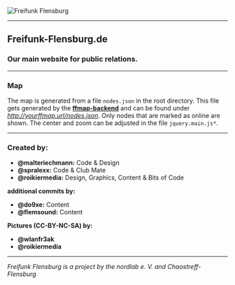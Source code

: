 ![Freifunk Flensburg](https://raw.githubusercontent.com/freifunk-flensburg/website/master/assets/images/freifunk-flensburg.png)

---

## Freifunk-Flensburg.de

### Our main website for public relations.

---

### Map

The map is generated from a file `nodes.json` in the root directory. This file gets generated by the [**ffmap-backend**](https://github.com/ffnord/ffmap-backend) and can be found under *http://yourffmap.url/nodes.json*. Only nodes that are marked as online are shown. The center and zoom can be adjusted in the file `jquery.main.js*`.

---

### Created by:

- **@malteriechmann:** Code & Design
- **@spralexx:** Code & Club Mate
- **@roikiermedia:** Design, Graphics, Content & Bits of Code

**additional commits by:**

- **@do9xe:** Content
- **@flemsound:** Content

**Pictures (CC-BY-NC-SA) by:**

- **@wlanfr3ak**
- **@roikiermedia**

---

*Freifunk Flensburg is a project by the nordlab e. V. and Chaostreff-Flensburg*
